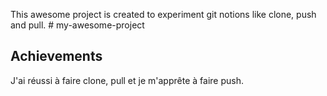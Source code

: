 This awesome project is created to experiment git notions like clone, push and pull. # my-awesome-project

## Achievements
 J'ai réussi à faire clone, pull et je m'apprête à faire push.